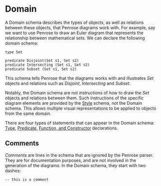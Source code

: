 # Domain

A Domain schema describes the types of objects, as well as relations between these objects, that Penrose diagrams work with. For example, say we want to use Penrose to draw an Euler diagram that represents the relationship between mathematical sets. We can declare the following domain schema:

```domain
type Set

predicate Disjoint(Set s1, Set s2)
predicate Intersecting (Set s1, Set s2)
predicate Subset (Set s1, Set s2)
```

This schema tells Penrose that the diagrams works with and illustrates _Set_ objects and relations such as _Disjoint_, _Intersecting_ and _Subset_.

Notably, the Domain schema are not _instructions_ of how to draw the _Set_ objects and relations between them. Such instructions of the specific diagram elements are provided by the [Style] schema, not the Domain schema. This allows multiple visual representations to be applied to objects from the same domain.

There are four types of statements that can appear in the Domain schema: [Type](./types.md), [Predicate](./predicates.md), [Function, and Constructor](./functions.md) declarations.

## Comments

_Comments_ are lines in the schema that are ignored by the Penrose parser. They are for documentation purposes, and are not involved in the generation of the diagrams. In the Domain schema, they start with two dashes:

```domain
-- this is a comment
```

[Style]: ../style/overview.md
